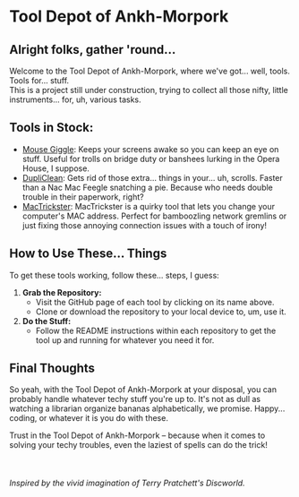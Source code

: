 
   <h1>Tool Depot of Ankh-Morpork</h1>

  <h2>Alright folks, gather 'round...</h2>
    <p>Welcome to the Tool Depot of Ankh-Morpork, where we've got... well, tools. Tools for... stuff. 
<br> 
This is a project still under construction, trying to collect all those nifty, little instruments... for, uh, various tasks.</p>
    <h2>Tools in Stock:</h2>
    <ul>
        <li><a href="https://github.com/goro-dim/mouse_giggle" class="tool-link">Mouse Giggle</a>: Keeps your screens awake so you can keep an eye on stuff. Useful for trolls on bridge duty or banshees lurking in the Opera House, I suppose.</li>
        <li><a href="https://github.com/goro-dim/DupliClean" class="tool-link">DupliClean</a>: Gets rid of those extra... things in your... uh, scrolls. Faster than a Nac Mac Feegle snatching a pie. Because who needs double trouble in their paperwork, right?</li>
<li><a href="https://github.com/goro-dim/mac_trickster"> MacTrickster</a>: MacTrickster is a quirky tool that lets you change your computer's MAC address. Perfect for bamboozling network gremlins or just fixing those annoying connection issues with a touch of irony!  </li>        
<!-- Add more tools with similar descriptions and links as needed -->
    </ul>

   <h2>How to Use These... Things</h2>
    <p>To get these tools working, follow these... steps, I guess:</p>
    <ol>
        <li><strong>Grab the Repository:</strong>
            <ul>
                <li>Visit the GitHub page of each tool by clicking on its name above.</li>
                <li>Clone or download the repository to your local device to, um, use it.</li>
            </ul>
        </li>
        <li><strong>Do the Stuff:</strong>
            <ul>
                <li>Follow the README instructions within each repository to get the tool up and running for whatever you need it for.</li>
            </ul>
        </li>
    </ol>
    <h2>Final Thoughts</h2>
    <p>So yeah, with the Tool Depot of Ankh-Morpork at your disposal, you can probably handle whatever techy stuff you're up to. It's not as dull as watching a librarian organize bananas alphabetically, we promise.  Happy... coding, or whatever it is you do with these.</p>
    <p>Trust in the Tool Depot of Ankh-Morpork – because when it comes to solving your techy troubles, even the laziest of spells can do the trick!</p>
<br>
<h6>Inspired by the vivid imagination of Terry Pratchett's Discworld.</h6>
